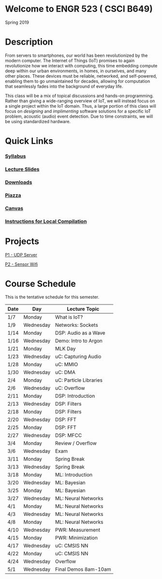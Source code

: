 # Welcome to ENGR 523 ( CSCI B649)

Spring 2019

# Description

From servers to smartphones, our world has been revolutionized by the modern
computer.  The Internet of Things (IoT) promises to again revolutionize how we
interact with computing, this time embedding compute deep within our urban
environments, in homes, in ourselves, and many other places.  These devices
must be reliable, networked, and self-powered, enabling them to go unmaintained
for decades, allowing for computation that seamlessly fades into the background
of everyday life.  

This class will be a mix of topical discussions and hands-on programming.
Rather than giving a wide-ranging overview of IoT, we will instead focus on a
single project within the IoT domain.  Thus, a large portion of this class will
focus on *designing* and *implimenting* software solutions for a specific IoT
problem, acoustic (audio) event detection.  Due to time constraints, we will be
using standardized hardware. 

# Quick Links

### [Syllabus](syllabus.md)

### [Lecture Slides](https://drive.google.com/drive/u/2/folders/1c0alwzeuRnmeZwxsc5-Bif8f2z-Gk_Hh)

### [Downloads](https://drive.google.com/drive/u/1/folders/1O0j-_R9X7K9jCuKZHteRt76lBqL13tbA)

### [Piazza](https://piazza.com/iu/spring2019/engr523)

### [Canvas](https://iu.instructure.com/courses/1773115)

### [Instructions for Local Compilation](build_instructions.org)

# Projects

[P1 - UDP Server](https://docs.google.com/document/d/1dJlIPUWk1L2coURPC64BAPZrTUrJ95otM3YQF0NdnT4)

[P2 - Sensor Wifi](https://docs.google.com/document/d/1HSKKS1lVq8QUrBxqqvZk7CzSFvo2mP5SvdMsZ2gXsAY)

# Course Schedule

This is the tentative schedule for this semester.

| Date  |   Day     | Lecture Topic         |
| --    |  -----    |   -----               |
| 1/7   | Monday    | What is IoT?          |
| 1/9   | Wednesday | Networks: Sockets     |
| 1/14  | Monday    | DSP: Audio as a Wave  |
| 1/16  | Wednesday | Demo: Intro to Argon  |
| 1/21  | Monday    | MLK Day               |
| 1/23  | Wednesday | uC: Capturing Audio   |
| 1/28  | Monday    | uC: MMIO              |
| 1/30  | Wednesday | uC: DMA               |
| 2/4   | Monday    | uC: Particle Libraries|
| 2/6   | Wednesday | uC: Overflow          |
| 2/11  | Monday    | DSP: Introduction     |
| 2/13  | Wednesday | DSP: Filters          |
| 2/18  | Monday    | DSP: Filters          |
| 2/20  | Wednesday | DSP: FFT              |
| 2/25  | Monday    | DSP: FFT              |
| 2/27  | Wednesday | DSP: MFCC             |
| 3/4   | Monday    | Review / Overflow     | 
| 3/6   | Wednesday | Exam                  |
| 3/11  | Monday    | Spring Break          |
| 3/13  | Wednesday | Spring Break          |
| 3/18  | Monday    | ML:  Introduction     |
| 3/20  | Wednesday | ML: Bayesian          |
| 3/25  | Monday    | ML: Bayesian          |
| 3/27  | Wednesday | ML: Neural Networks   |
| 4/1   | Monday    | ML: Neural Networks   |
| 4/3   | Wednesday | ML: Neural Networks   |
| 4/8   | Monday    | ML: Neural Networks   |
| 4/10  | Wednesday | PWR: Measurement      |
| 4/15  | Monday    | PWR: Minimization     |
| 4/17  | Wednesday | uC: CMSIS NN          |
| 4/22  | Monday    | uC: CMSIS NN          |
| 4/24  | Wednesday | Overflow              |
| 5/1   | Wednesday | Final Demos 8am-10am  |

